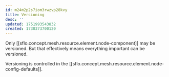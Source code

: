 ```yaml
---
id: m24m2p2s7iom3rwzvp28kvy
title: Versioning
desc: ''
updated: 1751993543832
created: 1730373700120
---
```


Only [[sflo.concept.mesh.resource.element.node-component]] may be versioned. But that effectively means everything important can be versioned. 

Versioning is controlled in the [[sflo.concept.mesh.resource.element.node-config-defaults]].